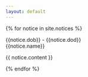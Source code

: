 ```yaml
---
layout: default
---
```

{% for notice in site.notices %}
  <article class="flex flex-col items-start justify-between pt-3">
      <div class="relative w-full">
          <img src="{{notice.pic}}" alt="" class="aspect-[16/9] w-full rounded-2xl bg-gray-100 object-cover sm:aspect-[2/1] lg:aspect-[3/2]">
          <div class="absolute inset-0 rounded-2xl ring-1 ring-inset ring-gray-900/10"></div>
      </div>
      <div class="max-w-xl">
        <div class="mt-8 flex items-center gap-x-4 text-s">
          <div class="flex-auto">
            <time datetime="2020-03" class="text-gray-500">{{notice.dob}}</time>
            -
            <time datetime="2020-03" class="text-gray-500">{{notice.dod}}</time>
          </div>
          <span class="flex-auto">{{notice.name}}</span>
        </div>
        <div class="group relative">
          <p class="mt-5 line-clamp-3 text-sm leading-6 text-gray-600">
                {{ notice.content }}
          </p>
        </div>
      </div>
    </article>
{% endfor %}

